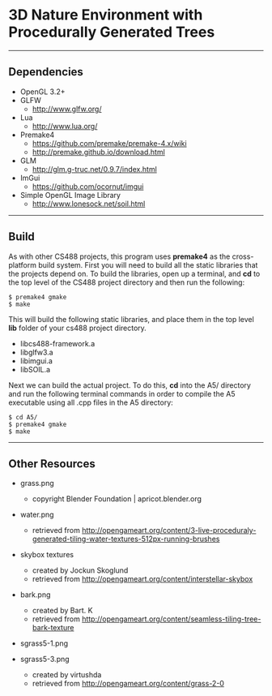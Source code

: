 # 3D Nature Environment with Procedurally Generated Trees

---

## Dependencies
* OpenGL 3.2+
* GLFW
    * http://www.glfw.org/
* Lua
    * http://www.lua.org/
* Premake4
    * https://github.com/premake/premake-4.x/wiki
    * http://premake.github.io/download.html
* GLM
    * http://glm.g-truc.net/0.9.7/index.html
* ImGui
    * https://github.com/ocornut/imgui
* Simple OpenGL Image Library
    * http://www.lonesock.net/soil.html

---

## Build
As with other CS488 projects, this program uses **premake4** as the cross-platform build system. First you will need to build all
the static libraries that the projects depend on. To build the libraries, open up a
terminal, and **cd** to the top level of the CS488 project directory and then run the
following:

    $ premake4 gmake
    $ make

This will build the following static libraries, and place them in the top level **lib**
folder of your cs488 project directory.
* libcs488-framework.a
* libglfw3.a
* libimgui.a
* libSOIL.a

Next we can build the actual project.  To do this, **cd** into the A5/ directory and run the following terminal commands in order to compile the A5 executable using all .cpp files in the A5 directory:

    $ cd A5/
    $ premake4 gmake
    $ make

----

## Other Resources

* grass.png
    * copyright Blender Foundation | apricot.blender.org
* water.png
    * retrieved from http://opengameart.org/content/3-live-proceduraly-generated-tiling-water-textures-512px-running-brushes

* skybox textures
    * created by Jockun Skoglund
    * retrieved from http://opengameart.org/content/interstellar-skybox

* bark.png
    * created by Bart. K
    * retrieved from http://opengameart.org/content/seamless-tiling-tree-bark-texture

* sgrass5-1.png
* sgrass5-3.png
    * created by virtushda
    * retrieved from http://opengameart.org/content/grass-2-0